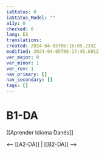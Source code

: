 ```yaml
---
iaStatus: 0
iaStatus_Model: ""
a11y: 0
checked: 0
lang: ES
translations: 
created: 2024-04-05T06:16:05.233Z
modified: 2024-04-05T06:17:45.601Z
ver_major: 0
ver_minor: 1
ver_rev: 1
nav_primary: []
nav_secondary: []
tags: []
---
```

# B1-DA

[[Aprender Idioma Danés]]

<-- [[A2-DA]] | [[B2-DA]] -->